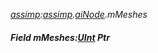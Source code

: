 _[assimp](../../modules/assimp/assimp-module.md):[assimp](../../modules/assimp/assimp-module.md).[aiNode](../../modules/assimp/assimp-ainode.md).mMeshes_
##### Field mMeshes:[UInt](../../modules/wonkey/wonkey-types-uint.md) Ptr
